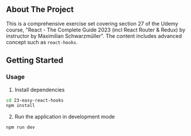 ## About The Project

This is a comprehensive exercise set covering section 27 of the Udemy course, "React - The Complete Guide 2023 (incl React Router & Redux) by instructor by Maximilian Schwarzmüller". The content includes advanced concept such as `react-hooks`.

## Getting Started

### Usage

1. Install dependencies

```sh
cd 23-easy-react-hooks
npm install
```

2. Run the application in development mode

```sh
npm run dev
```
